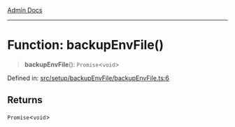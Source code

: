 [Admin Docs](/)

***

# Function: backupEnvFile()

> **backupEnvFile**(): `Promise`\<`void`\>

Defined in: [src/setup/backupEnvFile/backupEnvFile.ts:6](https://github.com/PalisadoesFoundation/talawa-admin/blob/main/src/setup/backupEnvFile/backupEnvFile.ts#L6)

## Returns

`Promise`\<`void`\>
